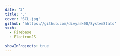 ```yaml
---
date: '3'
title: '.'
cover: 'SCL.jpg'
github: 'hhttps://github.com/divyank00/SystemStats'
tech:
  - Firebase
  - ElectronJS

showInProjects: true
---
```

